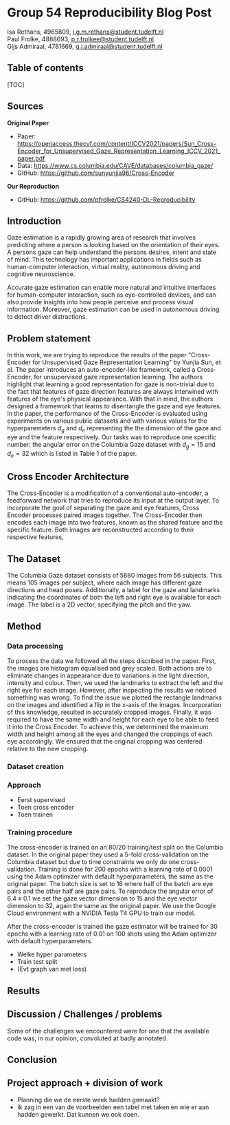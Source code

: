 # Group 54 Reproducibility Blog Post 
Isa Rethans, 4965809, i.g.m.rethans@student.tudelft.nl \
Paul Frolke, 4888693, p.r.frolkee@student.tudelft.nl \
Gijs Admiraal, 4781669, g.j.admiraal@student.tudelft.nl

## Table of contents

<!-- - [Table of contents](#table-of-contents)
- [Sources](#sources)
- [Introduction](#introduction)
- [Problem statement](#problem-statement)
- [Cross Encoder Architecture](#cross-encoder-architecture)
- [The Dataset](#the-dataset)
- [Method](#method)
  - [Data processing](#data-processing)
  - [Dataset creation](#dataset-creation)
- [Approach](#approach)
- [Training procedure](#training-procedure)
- [Results](#results)
- [Discussion / Challenges / problems](#discussion--challenges--problems)
- [Conclusion](#conclusion)
- [Project approach + division of work](#project-approach--division-of-work) -->

[TOC]

## Sources

**Original Paper**
* Paper: <https://openaccess.thecvf.com/content/ICCV2021/papers/Sun_Cross-Encoder_for_Unsupervised_Gaze_Representation_Learning_ICCV_2021_paper.pdf>
* Data: <https://www.cs.columbia.edu/CAVE/databases/columbia_gaze/>
* GitHub: <https://github.com/sunyunjia96/Cross-Encoder>

**Our Reproduction**
* GitHub: <https://github.com/pfrolke/CS4240-DL-Reproducibility>


## Introduction

Gaze estimation is a rapidly growing area of research that involves predicting where a person is looking based on the orientation of their eyes. A persons gaze can help understand the persons desires, intent and state of mind. This technology has important applications in fields such as human-computer interaction, virtual reality, autonomous driving and cognitive neuroscience. 

Accurate gaze estimation can enable more natural and intuitive interfaces for human-computer interaction, such as eye-controlled devices, and can also provide insights into how people perceive and process visual information. Moreover, gaze estimation can be used in autonomous driving to detect driver distractions.

## Problem statement
In this work, we are trying to reproduce the results of the paper "Cross-Encoder for Unsupervised Gaze Representation Learning" by Yunjia Sun, et al. The paper introduces an auto-encoder-like framework, called a Cross-Encoder, for unsupervised gaze representation learning. The authors highlight that learning a good representation for gaze is non-trivial due to the fact that features of gaze direction features are always interwined with features of the eye's physical appearance. With that in mind, the authors designed a framework that learns to disentangle the gaze and eye features. In the paper, the performance of the Cross-Encoder is evaluated using experiments on various public datasets and with various values for the hyperparemeters $d_g$ and $d_e$ representing the the dimension of the gaze and eye and the feature respectively. Our tasks was to reproduce one specific number: the angular error on the Columbia Gaze dataset with $d_g=15$ and $d_e=32$ which is listed in Table 1 of the paper.

## Cross Encoder Architecture
The Cross-Encoder is a modification of a conventional auto-encoder, a feedforward network that tries to reproduce its input at the output layer. To incorporate the goal of separating the gaze and eye features, Cross Encoder processes paired images together. The Cross-Encoder then encodes each image into two features, known as the shared feature and the specific feature. Both images are reconstructed according to their respective features, 
<!-- Todo -->

## The Dataset
The Columbia Gaze dataset consists of 5880 images from 56 subjects. This means 105 images per subject, where each image has different gaze directions and head poses. Additionally, a label for the gaze and landmarks indicating the coordinates of both the left and right eye is available for each image. The label is a 2D vector, specifying the pitch and the yaw.

## Method

### Data processing
To process the data we followed all the steps discribed in the paper. First, the images are histogram equalised and grey scaled. Both actions are to eliminate changes in appearance due to variations in the light direction, intensity and colour. Then, we used the landmarks to extract the left and the right eye for each image. However, after inspecting the results we noticed something was wrong. To find the issue we plotted the rectangle landmarks on the images and identified a flip in the x-axis of the images. Incorporation of this knowledge, resulted in accurately cropped images. Finally, it was required to have the same width and height for each eye to be able to feed it into the Cross Encoder. To achieve this, we determined the maximum width and height among all the eyes and changed the croppings of each eye accordingly. We ensured that the original cropping was centered relative to the new cropping.

### Dataset creation

### Approach

- Eerst supervised
- Toen cross encoder
- Toen trainen

### Training procedure

The cross-encoder is trained on an $80/20$ training/test split on the Columbia dataset. In the original paper they used a 5-fold cross-validation on the Columbia dataset but due to time constraints we only do one cross-validation. Training is done for 200 epochs with a learning rate of 0.0001 using the Adam optimizer with default hyperparameters, the same as the original paper. The batch size is set to 16 where half of the batch are eye pairs and the other half are gaze pairs. To reproduce the angular error of $6.4\pm0.1$ we set the gaze vector dimension to 15 and the eye vector dimension to 32, again the same as the original paper. We use the Google Cloud environment with a NVIDIA Tesla T4 GPU to train our model.

After the cross-encoder is trained the gaze estimator will be trained for 30 epochs with a learning rate of 0.01 on 100 shots using the Adam optimizer with default hyperparameters.


- Welke hyper parameters
- Train test split
- (Evt graph van met loss)

## Results

## Discussion / Challenges / problems
Some of the challenges we encountered were for one that the available code was, in our opinion, convoluted at badly annotated. 

## Conclusion

## Project approach + division of work
- Planning die we de eerste week hadden gemaakt?
- Ik zag in een van de voorbeelden een tabel met taken en wie er aan hadden gewerkt. Dat kunnen we ook doen. 

